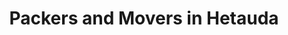 ---
title: "Packers and Movers in Hetauda"
location: "Hetauda"
description: "Find the best packers and movers in Hetauda area"
introduction: ""
bgImage: "./images/hero-image.png"
bgColor: ""
tags:
  [
    "packers and movers in Hetauda",
    "moving company in Hetauda",
    "Chauki tole",
    "Basamadi",
    "Padampokhari",
    "Hatiya",
    "Chiriyamai",
  ]
---